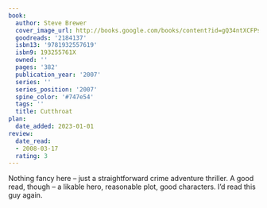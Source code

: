 ```yaml
---
book:
  author: Steve Brewer
  cover_image_url: http://books.google.com/books/content?id=gQ34ntXCFPsC&printsec=frontcover&img=1&zoom=1&source=gbs_api
  goodreads: '2184137'
  isbn13: '9781932557619'
  isbn9: 193255761X
  owned: ''
  pages: '382'
  publication_year: '2007'
  series: ''
  series_position: '2007'
  spine_color: '#747e54'
  tags: ''
  title: Cutthroat
plan:
  date_added: 2023-01-01
review:
  date_read:
  - 2008-03-17
  rating: 3
---
```

Nothing fancy here – just a straightforward crime adventure thriller. A good read, though – a likable hero, reasonable plot, good characters. I’d read this guy again.
